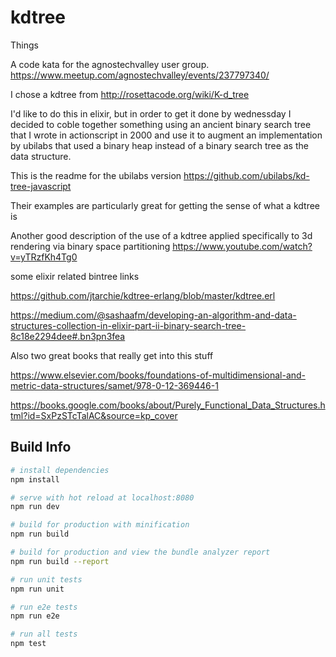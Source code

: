 # kdtree

Things


A code kata for the agnostechvalley user group.
https://www.meetup.com/agnostechvalley/events/237797340/

I chose a kdtree from http://rosettacode.org/wiki/K-d_tree

I'd like to do this in elixir, but in order to get it done by wednessday I decided to coble together something using
 an ancient binary search tree that I wrote in actionscript in 2000
 and use it to augment an implementation by ubilabs that used a binary heap instead of a binary search tree as the
 data structure.

This is the readme for the ubilabs version
https://github.com/ubilabs/kd-tree-javascript

Their examples are particularly great for getting the sense of what a kdtree is

Another good description of the use of a kdtree applied specifically to 3d rendering via binary space partitioning
https://www.youtube.com/watch?v=yTRzfKh4Tg0

some elixir related bintree links

https://github.com/jtarchie/kdtree-erlang/blob/master/kdtree.erl

https://medium.com/@sashaafm/developing-an-algorithm-and-data-structures-collection-in-elixir-part-ii-binary-search-tree-8c18e2294dee#.bn3pn3fea


Also two great books that really get into this stuff

https://www.elsevier.com/books/foundations-of-multidimensional-and-metric-data-structures/samet/978-0-12-369446-1

https://books.google.com/books/about/Purely_Functional_Data_Structures.html?id=SxPzSTcTalAC&source=kp_cover

## Build Info

``` bash
# install dependencies
npm install

# serve with hot reload at localhost:8080
npm run dev

# build for production with minification
npm run build

# build for production and view the bundle analyzer report
npm run build --report

# run unit tests
npm run unit

# run e2e tests
npm run e2e

# run all tests
npm test
```

